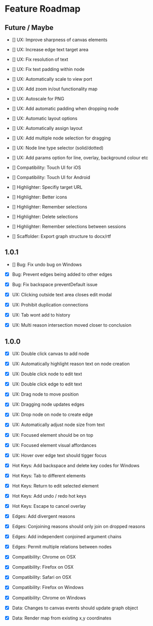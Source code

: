 # Feature Roadmap

## Future / Maybe

  - [] UX: Improve sharpness of canvas elements
  - [] UX: Increase edge text target area
  - [] UX: Fix resolution of text
  - [] UX: Fix text padding within node
  - [] UX: Automatically scale to view port
  - [] UX: Add zoom in/out functionality map
  - [] UX: Autoscale for PNG
  - [] UX: Add automatic padding when dropping node
  - [] UX: Automatic layout options
  - [] UX: Automatically assign layout
  - [] UX: Add multiple node selection for dragging  
  - [] UX: Node line type selector (solid/dotted) 
  - [] UX: Add params option for line, overlay, background colour etc

  - [] Compatibility: Touch UI for iOS
  - [] Compatibility: Touch UI for Android

  - [] Highlighter: Specifiy target URL
  - [] Highlighter: Better icons
  - [] Highlighter: Remember selections
  - [] Highlighter: Delete selections
  - [] Highlighter: Remember selections between sessions

  - [] Scaffolder: Export graph structure to docx/rtf

## 1.0.1

  - [] Bug: Fix undo bug on Windows
  - [X] Bug: Prevent edges being added to other edges
  - [X] Bug: Fix backspace preventDefault issue

  - [X] UX: Clicking outside text area closes edit modal
  - [X] UX: Prohibit duplication connections
  - [X] UX: Tab wont add to history
  - [X] UX: Multi reason intersection moved closer to conclusion

## 1.0.0

  - [X] UX: Double click canvas to add node
  - [X] UX: Automatically highlight reason text on node creation
  - [X] UX: Double click node to edit text
  - [X] UX: Double click edge to edit text
  - [X] UX: Drag node to move position
  - [X] UX: Dragging node updates edges
  - [X] UX: Drop node on node to create edge
  - [X] UX: Automatically adjust node size from text
  - [X] UX: Focused element should be on top
  - [X] UX: Focused element visual affordances
  - [X] UX: Hover over edge text should tigger focus

  - [X] Hot Keys: Add backspace and delete key codes for Windows
  - [X] Hot Keys: Tab to different elements
  - [X] Hot Keys: Return to edit selected element
  - [X] Hot Keys: Add undo / redo hot keys
  - [X] Hot Keys: Escape to cancel overlay

  - [X] Edges: Add divergent reasons
  - [X] Edges: Conjoining reasons should only join on dropped reasons
  - [X] Edges: Add independent conjoined argument chains
  - [X] Edges: Permit multiple relations between nodes

  - [X] Compatibility: Chrome on OSX 
  - [X] Compatibility: Firefox on OSX  
  - [X] Compatibility: Safari on OSX
  - [X] Compatibility: Firefox on Windows  
  - [X] Compatibility: Chrome on Windows

  - [X] Data: Changes to canvas events should update graph object
  - [X] Data: Render map from existing x,y coordinates